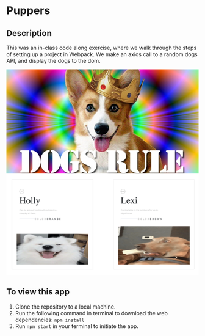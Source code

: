 # Puppers

## Description
This was an in-class code along exercise, where we walk through the steps of setting up a project in Webpack. We make an axios call to a random dogs API, and display the dogs to the dom.

![dogsrule](./src/images/dogsrules.jpg)
![mainview](./src/images/snap-1.png)

## To view this app
1. Clone the repository to a local machine.
2. Run the following command in terminal to download the web dependencies: `npm install`
3. Run `npm start` in your terminal to initiate the app.

